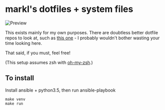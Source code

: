 # markl's dotfiles + system files

![Preview](http://i.imgur.com/m8EOSd0.png)

This exists mainly for my own purposes. There are doubtless better dotfile repos to look at, such as [this one](https://github.com/mathiasbynens/dotfiles) - I probably wouldn't bother wasting your time looking here.

That said, if you must, feel free!

(This setup assumes zsh with [oh-my-zsh](https://github.com/robbyrussell/oh-my-zsh).)

## To install

Install ansible + python3.5, then run ansible-playbook

```
make venv
make run
```
